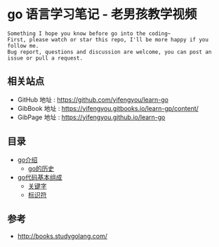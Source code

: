 # go 语言学习笔记 - 老男孩教学视频

```
Something I hope you know before go into the coding~
First, please watch or star this repo, I'll be more happy if you follow me.
Bug report, questions and discussion are welcome, you can post an issue or pull a request.
```

## 相关站点

* GitHub 地址 : <https://github.com/yifengyou/learn-go>
* GibBook 地址 : <https://yifengyou.gitbooks.io/learn-gp/content/>
* GibPage 地址 : <https://yifengyou.github.io/learn-go>

## 目录

* [go介绍](docs/go介绍/go介绍.md)
    * [go的历史](docs/go介绍/go的历史.md)
* [go代码基本组成](docs/go代码基本组成/go代码基本组成.md)
    * [关键字](docs/go代码基本组成/关键字.md)
    * [标识符](docs/go代码基本组成/标识符.md)

## 参考

* <http://books.studygolang.com/>
